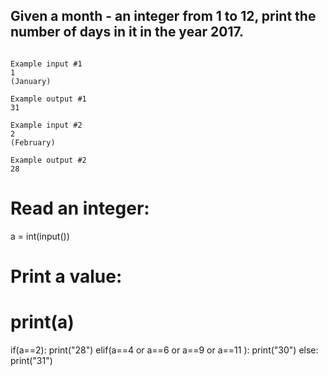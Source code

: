 ## Given a month - an integer from 1 to 12, print the number of days in it in the year 2017.

```

Example input #1
1
(January)

Example output #1
31

Example input #2
2
(February)

Example output #2
28

```
# Read an integer:
a = int(input())
# Print a value:
# print(a)

if(a==2):
  print("28")
elif(a==4 or a==6 or a==9 or a==11 ):
  print("30")
else:
  print("31")
